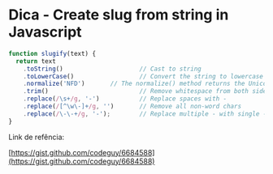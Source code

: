 # Dica - Create slug from string in Javascript

```javascript
function slugify(text) {
  return text
    .toString()                     // Cast to string
    .toLowerCase()                  // Convert the string to lowercase letters
    .normalize('NFD')       // The normalize() method returns the Unicode Normalization Form of a given string.
    .trim()                         // Remove whitespace from both sides of a string
    .replace(/\s+/g, '-')           // Replace spaces with -
    .replace(/[^\w\-]+/g, '')       // Remove all non-word chars
    .replace(/\-\-+/g, '-');        // Replace multiple - with single -
}
```

Link de refência:

[https://gist.github.com/codeguy/6684588](https://gist.github.com/codeguy/6684588)